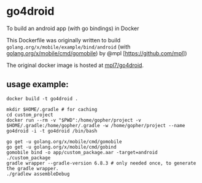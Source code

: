 # go4droid
To build an android app (with go bindings) in Docker

This Dockerfile was originally written to build `golang.org/x/mobile/example/bind/android` (with [golang.org/x/mobile/cmd/gomobile](https://godoc.org/golang.org/x/mobile/cmd/gomobile)) by @mpl [https://github.com/mpl])

The original docker image is hosted at [mpl7/go4droid](https://hub.docker.com/r/mpl7/go4droid/).

## usage example:

	docker build -t go4droid . 
	
	mkdir $HOME/.gradle # for caching
	cd custom_project
	docker run --rm -v "$PWD":/home/gopher/project -v $HOME/.gradle:/home/gopher/.gradle -w /home/gopher/project --name go4droid -i -t go4droid /bin/bash
	
	go get -u golang.org/x/mobile/cmd/gomobile
	go get -u golang.org/x/mobile/cmd/gobind
	gomobile bind -o app/custom_package.aar -target=android ./custom_package
	gradle wrapper --gradle-version 6.8.3 # only needed once, to generate the gradle wrapper.
	./gradlew assembleDebug
